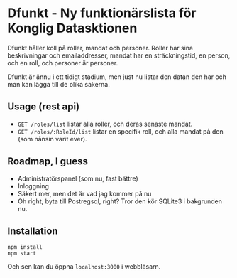 # Dfunkt - Ny funktionärslista för Konglig Datasktionen

Dfunkt håller koll på roller, mandat och personer. Roller har sina beskrivningar och emailaddresser, mandat har en sträckningstid, en person, och en roll, och personer är personer.

Dfunkt är ännu i ett tidigt stadium, men just nu listar den datan den har och man kan lägga till de olika sakerna.

## Usage (rest api)

 * `GET /roles/list` listar alla roller, och deras senaste mandat.
 * `GET /roles/:RoleId/list` listar en specifik roll, och alla mandat på den (som nånsin varit ever).

## Roadmap, I guess

 * Administratörspanel (som nu, fast bättre)
 * Inloggning
 * Säkert mer, men det är vad jag kommer på nu
 * Oh right, byta till Postregsql, right? Tror den kör SQLite3 i bakgrunden nu.

## Installation

    npm install
    npm start

Och sen kan du öppna `localhost:3000` i webbläsarn.
